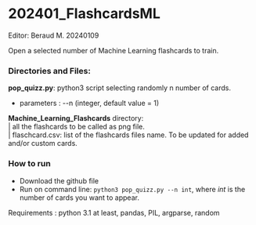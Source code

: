 # 202401_FlashcardsML

Editor: Beraud M. 20240109

Open a selected number of Machine Learning flashcards to train.

### Directories and Files:
**pop_quizz.py**: python3 script selecting randomly n number of cards.  
* parameters : --n (integer, default value = 1)

**Machine_Learning_Flashcards** directory:  
| all the flashcards to be called as png file.  
| flaschcard.csv: list of the flashcards files name. To be updated for added and/or custom cards.

### How to run
* Download the github file  
* Run on command line: 
```python3 pop_quizz.py --n int```, where *int* is the number of cards you want to appear.  

Requirements : python 3.1 at least, pandas, PIL, argparse, random
